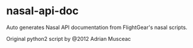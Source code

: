 # nasal-api-doc

Auto generates Nasal API documentation from FlightGear's nasal scripts.

Original python2 script by @2012 Adrian Musceac
